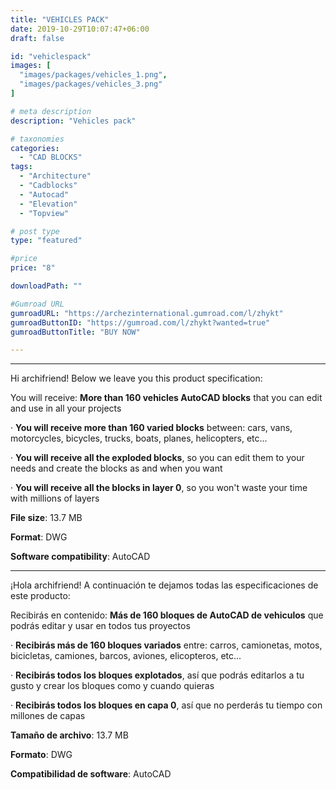 ```yaml
---
title: "VEHICLES PACK"
date: 2019-10-29T10:07:47+06:00
draft: false

id: "vehiclespack"
images: [
  "images/packages/vehicles_1.png",
  "images/packages/vehicles_3.png"
]

# meta description
description: "Vehicles pack"

# taxonomies
categories:
  - "CAD BLOCKS"
tags:
  - "Architecture"
  - "Cadblocks"
  - "Autocad"
  - "Elevation"
  - "Topview"

# post type
type: "featured"

#price
price: "8"

downloadPath: ""

#Gumroad URL
gumroadURL: "https://archezinternational.gumroad.com/l/zhykt"
gumroadButtonID: "https://gumroad.com/l/zhykt?wanted=true"
gumroadButtonTitle: "BUY NOW"

---
```


___

Hi archifriend! Below we leave you this product specification:

You will receive: **More than 160 vehicles AutoCAD blocks** that you can edit and use in all your projects

· **You will receive more than 160 varied blocks** between: cars, vans, motorcycles, bicycles, trucks, boats, planes, helicopters, etc...

· **You will receive all the exploded blocks**, so you can edit them to your needs and create the blocks as and when you want

· **You will receive all the blocks in layer 0**, so you won't waste your time with millions of layers

**File size**: 13.7 MB

**Format**: DWG

**Software compatibility**: AutoCAD

_____

¡Hola archifriend! A continuación te dejamos todas las especificaciones de este producto:

Recibirás en contenido: **Más de 160 bloques de AutoCAD de vehiculos** que podrás editar y usar en todos tus proyectos

· **Recibirás más de 160 bloques variados** entre: carros, camionetas, motos, bicicletas, camiones, barcos, aviones, elicopteros, etc...

· **Recibirás todos los bloques explotados**, así que podrás editarlos a tu gusto y crear los bloques como y cuando quieras

· **Recibirás todos los bloques en capa 0**, así que no perderás tu tiempo con millones de capas

**Tamaño de archivo**: 13.7 MB

**Formato**: DWG

**Compatibilidad de software**: AutoCAD